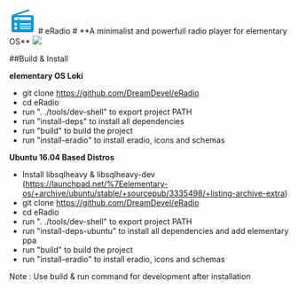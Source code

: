 <img src="https://github.com/DreamDevel/eRadio/raw/master/images/icons/48x48/apps/eRadio.png" width=48> 
# eRadio #
**A minimalist and powerfull radio player for elementary OS** 

<img src="http://i.imgur.com/YCYgFEw.png">  

##Build & Install

**elementary OS Loki**

* git clone https://github.com/DreamDevel/eRadio
* cd eRadio
* run ". ./tools/dev-shell" to export project PATH
* run "install-deps" to install all dependencies
* run "build" to build the project
* run "install-eradio" to install eradio, icons and schemas


**Ubuntu 16.04 Based Distros**

* Install libsqlheavy & libsqlheavy-dev (https://launchpad.net/%7Eelementary-os/+archive/ubuntu/stable/+sourcepub/3335498/+listing-archive-extra)
* git clone https://github.com/DreamDevel/eRadio
* cd eRadio
* run ". ./tools/dev-shell" to export project PATH
* run "install-deps-ubuntu" to install all dependencies and add elementary ppa
* run "build" to build the project
* run "install-eradio" to install eradio, icons and schemas

Note : Use build & run command for development after installation
